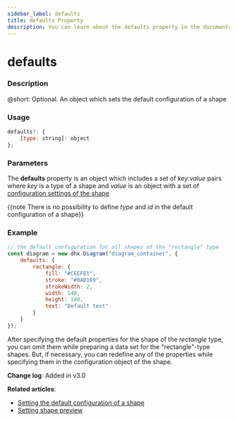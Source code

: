 ```yaml
---
sidebar_label: defaults
title: defaults Property
description: You can learn about the defaults property in the documentation of the DHTMLX JavaScript Diagram library. Browse developer guides and API reference, try out code examples and live demos, and download a free 30-day evaluation version of DHTMLX Diagram.
---
```


# defaults

### Description

@short: Optional. An object which sets the default configuration of a shape

### Usage

~~~js
defaults?: {
    [type: string]: object
};
~~~

### Parameters

The **defaults** property is an object which includes a set of *key:value* pairs where *key* is a type of a shape and *value* is an object with a set of [configuration settings of the shape](../../../shapes/configuration_properties/)

{{note There is no possibility to define *type* and *id* in the default configuration of a shape}}

### Example

~~~js
// the default configuration for all shapes of the "rectangle" type
const diagram = new dhx.Diagram("diagram_container", {
    defaults: {
        rectangle: {
            fill: "#CEEFE1",
            stroke: "#0AB169",
            strokeWidth: 2,
            width: 140,
            height: 140,
            text: "Default text"
        }
    }
});
~~~

After specifying the default properties for the shape of the *rectangle* type, you can omit them while preparing a data set for the "rectangle"-type shapes. But, if necessary, you can redefine any of the properties while specifying them in the configuration object of the shape.

**Change log**: Added in v3.0

**Related articles**:

- [Setting the default configuration of a shape](../../../guides/diagram/configuration/#setting-the-default-configuration-of-a-shape)
- [Setting shape preview](../../../guides/diagram_editor/left_panel/#setting-shape-preview)

